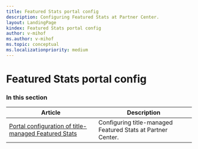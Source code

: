 ```yaml
---
title: Featured Stats portal config
description: Configuring Featured Stats at Partner Center.
layout: LandingPage
kindex: Featured Stats portal config
author: v-mihof
ms.author: v-mihof
ms.topic: conceptual
ms.localizationpriority: medium
---
```


# Featured Stats portal config


### In this section

| Article | Description |
|---------|-------------|
| [Portal configuration of title-managed Featured Stats](live-featuredstats-tm-portal.md) | Configuring title-managed Featured Stats at Partner Center. |
